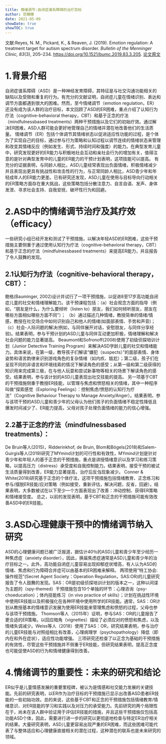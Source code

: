 ```yaml
---
title: 情绪调节:自闭症谱系障碍的治疗目标
author: 范穗穗
date: 2021-05-09
showDate: true
showTOC: true
---
```

文献:Reyes, N. M., Pickard, K., & Reaven, J. (2019). Emotion regulation: A treatment target for autism spectrum disorder. *Bulletin of the Menninger Clinic, 83*(3), 205–234.
https://doi.org/10.1521/bumc.2019.83.3.205.
[论文原文](../Source_Files/2021-05-09-FSS1.Pdf)
# 1.背景介绍
自闭症谱系障碍（ASD）是一种神经发育障碍，其特征是与社交沟通功能相关的缺陷以及受限和重复的行为。有充分的文献证明，自闭症儿童在情绪识别、表达和调节方面都遇到很大的困难。然而，至今情绪调节（emotion regulation，ER）还没有成为该人群的治疗目标，本文回顾了ASD的ER困难，重点介绍了认知行为疗法（cognitive-behavioral therapy，CBT）和基于正念的疗法（mindfulnessbased treatments）两种干预措施以及它们的初始疗效。通过解决ER困难，ASD人群可能会更好地管理自己的情绪并潜在地改善他们的生活质量。
情绪调节（ER）包括个体调节其情绪状态以促进适应性功能的过程，是个体为了实现自己的目标，通过参与行为策略和认知过程以调节连续的情绪状态来管理和改变其情绪反应（例如发生、形式、持续时间和强度）的能力。在典型发育儿童中，研究发现更好的ER能力与积极地社会互动和亲社会行为的增加有关，值得注意的是针对典型发育中的儿童的ER能力的干预计划表明，这项技能可以提高。
有充分的证据表明，与同龄人相比，ASD儿童经常表现出负面情绪，积极情绪减少并且表现出更具有挑战性和攻击性的行为，与正常同龄人相比，ASD青少年和年轻成年人的ER能力更差。已有研究还发现，ASD儿童在使用与目标导向行动相关的ER策略方面存在重大挑战，这些策略包括分散注意力、自言自语、发声、身体发泄、寻求社会支持、自我安抚、破坏性行为和回避。
# 2.ASD中的情绪调节治疗及其疗效（efficacy）
一些研究小组已经开发和测试了干预措施，以解决年轻ASD的ER困难，这些干预措施主要侧重于通过使用认知行为疗法（cognitive-behavioral therapy，CBT）和基于正念的疗法（mindfulnessbased treatments）来提高ER能力，并且报告了令人鼓舞的发现。
## 2.1认知行为疗法（cognitive-behavioral therapy，CBT）：
鲍格(Bauminger, 2002)设计并试行了一项干预措施，以促进8至17岁高功能自闭症儿童的社交和情绪理解能力。该干预课程包括：（a）社会观念方面的指导（例如，“朋友是什么，为什么要倾听（listen to）朋友，我们如何倾听朋友，朋友在哪些方面相似哪些方面不同”）； （b）通过描述几种情绪，教授简单的情绪/情感，教授在社交场合中如何识别自己和他人的情绪(如面部表情、手势和声音)；（c）社会-人际问题的解决(例如，与同伴展开对话，安慰朋友，与同伴分享经验)。结果表明，参与干预计划的ASD儿童与同伴互动更加积极，情绪理解和解决社会问题的能力显著提高。
Beaumont和Sofronoff(2008)使用了初级侦探培训计划（Junior Detective Training Program）来解决ASD学龄儿童的社交和情绪能力。具体来说，在第一级，教导孩子们解读“嫌犯（suspects）”的面部表情、身体姿势和语言韵律来识别游戏角色的复杂情绪（如内疚、尴尬）；第二级，孩子们在呈现不同的非语言和环境线索的情况下解读角色的感受；从第一级和第二级获得的知识用来完成第三极，在与他人玩耍和尝试新事物等相关的场景下解读角色的感受。结果表明，参与该计划的ASD儿童表现出社交技能的提高。
另一项基于CBT的干预措施侧重于教授ER技能，以管理与焦虑和愤怒相关的情绪，其中一种程序叫做“探索感觉（Exploring Feelings）：控制焦虑/愤怒的认知行为疗法”（Cognitive Behaviour Therapy to Manage Anxiety/Anger）。结果表明，参与该项干预的ASD儿童和青少年的父母认为他们孩子的负面情绪不稳定性降低且爆发时间减少了、ER能力提高，父母对孩子处理负面情绪的能力的信心增强。
## 2.2基于正念的疗法（mindfulnessbased treatments）：
De Bruin等人(2015)，Ridderinkhof, de Bruin, Blom和Bögels(2018)和Salem-Guirgis等人(2019)研究了MYmind计划的可行性和有效性，MYmind计划是针对青少年和年轻人的基于正念的干预措施，重点是讲授情绪意识以及学习和练习策略，以提高压力（distress）承受度和自我控制能力。结果表明，接受干预的被试生活质量得到改善，ER能力显著提高，治疗后反刍现象减少。
Conner & White(2018)研究基于正念的个体疗法，这项干预措施包括情绪教育、正念练习和参与/摆脱ER技能/应对策略（例如接受，重新评估，解决问题，反省，回避）。结果表明，大多数被试在以下至少一个方面表现出了改善：冲动控制、获得ER策略和情绪接受度。
总之，以前的发现表明，基于CBT和正念的干预措施可能有效改善ASD中的ER技能。
# 3.ASD心理健康干预中的情绪调节纳入研究
ASD的心理健康问题已被广泛报道，据估计40％的ASD儿童和青少年至少经历一种焦虑症（anxiety disorder），因此，换届焦虑症通常是ASD儿童和青少年的治疗目标之一。此外，高功能自闭症儿童容易出现抑郁症状增高，有人认为ASD的情绪、焦虑和行为障碍合并症可以由基本的ER困难来解释。
两项使用“特工协会:操作规范”(Secret Agent Society：Operation Regulation，SAS:OR)的儿童研究报告了令人鼓舞的发现。SAS：OR是初级侦探培训计划的版本之一，这种以间谍为主题的（spy-themed）干预措施包含10个单独的环节：心理咨询（psy-choeducation）；体内技能练习（in vivo practice of skills）；计划在挑战性环境中使用ER技能以及积极强化在各种环境中使用所学的ER技能。通常，SAS：OR计划从教授基本的情绪意识发展为使用ER技能来管理焦虑和愤怒的过程，父母也参与该项干预措施。
Thomson等人（2015年）证明，参与SAS：OR的儿童报告了更合适的ER策略，以回应暗角（vignettes）描绘了必须应对的愤怒和焦虑，以及情绪失调减少。Weiss等人（2018）使用了SAS：OR，研究结果表明，参与治疗的儿童ER技能与对照组相比有改善，心理病理学（psychopathology）降低（即内在和外在症状），适应性功能增强。
三项研究还检查了以正念为基础的干预措施的有效性，尽管这些干预措施并不侧重于ER技能，但研究结果表明，提高正念度也可能促使ASD的行为和情绪健康得到改善。
# 4.情绪调节的重要性：未来的研究和结论
ER似乎是儿童情感发展的重要里程碑，被认为是情感和社交能力发展的关键技能。先前的研究表明，以ER作为治疗目标的干预措施已显示出改善ASD患者ER技能的一些初始功效。总的来说，这些基于CBT和正念的干预措施包括情绪教育/情绪意识、对ER技能的学习和实践以及对压力的承受能力。先前研究的两个局限性在于，尚未在该人群中验证用于评估ER技能的措施，并且这些干预措施仅包括高功能ASD个体，因此，需要进行进一步的研究以更彻底地检查与特定ER治疗相关的结果。大量研究表明，ASD儿童更容易出现严重的ER困难，而这些困难可能代表了与整体适应和心理健康直接相关的潜在过程，这种潜在的联系也是未来研究的领域。
